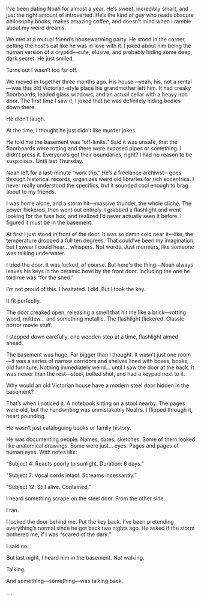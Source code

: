 

I’ve been dating Noah for almost a year. He’s sweet, incredibly smart, and just the right amount of introverted. He’s the kind of guy who reads obscure philosophy books, makes amazing coffee, and doesn’t mind when I ramble about my weird dreams.

We met at a mutual friend’s housewarming party. He stood in the corner, petting the host’s cat like he was in love with it. I joked about him being the human version of a cryptid—cute, elusive, and probably hiding some deep, dark secret. He just smiled.

Turns out I wasn’t too far off.

We moved in together three months ago. His house—yeah, his, not a rental—was this old Victorian-style place his grandmother left him. It had creaky floorboards, leaded glass windows, and an actual cellar with a heavy iron door. The first time I saw it, I joked that he was definitely hiding bodies down there.

He didn’t laugh.

At the time, I thought he just didn’t like murder jokes.

He told me the basement was “off-limits.” Said it was unsafe, that the floorboards were rotting and there were exposed pipes or something. I didn’t press it. Everyone’s got their boundaries, right? I had no reason to be suspicious. Until last Thursday.

Noah left for a last-minute “work trip.” He’s a freelance archivist—goes through historical records, organizes weird old libraries for rich eccentrics. I never really understood the specifics, but it sounded cool enough to brag about to my friends.

I was home alone, and a storm hit—massive thunder, the whole cliché. The power flickered, then went out entirely. I grabbed a flashlight and went looking for the fuse box, and realized I’d never actually seen it before. I figured it must be in the basement.

At first I just stood in front of the door. It was so damn cold near it—like, the temperature dropped a full ten degrees. That could’ve been my imagination, but I swear I could hear… whispers. Not words. Just murmurs, like someone was talking underwater.

I tried the door. It was locked, of course. But here's the thing—Noah always leaves his keys in the ceramic bowl by the front door. Including the one he told me was “for the shed.”

I’m not proud of this. I hesitated. I did. But I took the key.

It fit perfectly.

The door creaked open, releasing a smell that hit me like a brick—rotting wood, mildew… and something metallic. The flashlight flickered. Classic horror movie stuff.

I stepped down carefully, one wooden step at a time, flashlight aimed ahead.

The basement was huge. Far bigger than I thought. It wasn’t just one room—it was a series of narrow corridors and shelves lined with boxes, books, old furniture. Nothing immediately weird… until I saw the door at the back. It was newer than the rest—steel, bolted shut, and had a keypad next to it.

Why would an old Victorian house have a modern steel door hidden in the basement?

That’s when I noticed it. A notebook sitting on a stool nearby. The pages were old, but the handwriting was unmistakably Noah’s. I flipped through it, heart pounding.

He wasn’t just cataloguing books or family history.

He was documenting people. Names, dates, sketches. Some of them looked like anatomical drawings. Some were just... eyes. Pages and pages of human eyes. With notes like:

“Subject 4: Reacts poorly to sunlight. Duration: 6 days.”

“Subject 7: Vocal cords intact. Screams incessantly.”

“Subject 12: Still alive. Contained.”


I heard something scrape on the steel door. From the other side.

I ran.

I locked the door behind me. Put the key back. I’ve been pretending everything’s normal since he got back two nights ago. He asked if the storm bothered me, if I was “scared of the dark.”

I said no.

But last night, I heard him in the basement. Not walking.

Talking.

And something—something—was talking back.

..... 